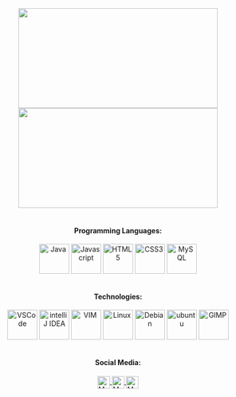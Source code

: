 <div align="center">
  <img height="200em" width="400em" src="https://github-readme-stats.vercel.app/api?username=KayneFerreira&show_icons=true&theme=tokyonight">
  <img height="200em" width="400em" src="https://github-readme-stats.vercel.app/api/top-langs/?username=KayneFerreira&layout=compact&theme=tokyonight">
</div>

<div align="center" style="display=inline_block">
  <div style="display=inline_block"><br>
    <h4>Programming Languages:</h4>
    <img align="center" alt="Java" height="60" width="60" src="https://cdn.jsdelivr.net/gh/devicons/devicon/icons/java/java-original-wordmark.svg" />
    <img align="center" alt="Javascript" height="60" width="60" src="https://cdn.jsdelivr.net/gh/devicons/devicon/icons/javascript/javascript-original.svg" />
    <img align="center" alt="HTML5" height="60" width="60" src="https://cdn.jsdelivr.net/gh/devicons/devicon/icons/html5/html5-original-wordmark.svg" />
    <img align="center" alt="CSS3" height="60" width="60" src="https://cdn.jsdelivr.net/gh/devicons/devicon/icons/css3/css3-original-wordmark.svg" />
    <img align="center" alt="MySQL" height="60" width="60" src="https://cdn.jsdelivr.net/gh/devicons/devicon/icons/mysql/mysql-original.svg" />
  </div>

  <div style="display=inline_block"><br>
    <h4>Technologies:</h4>
    <img align="center" alt="VSCode" height="60" width="60" src="https://cdn.jsdelivr.net/gh/devicons/devicon/icons/vscode/vscode-original-wordmark.svg" />
    <img align="center" alt="intelliJ IDEA" height="60" width="60" src="https://cdn.jsdelivr.net/gh/devicons/devicon/icons/intellij/intellij-original.svg" />
    <img align="center" alt="VIM" height="60" width="60" src="https://cdn.jsdelivr.net/gh/devicons/devicon/icons/vim/vim-original.svg" />
    <img align="center" alt="Linux" height="60" width="60" src="https://cdn.jsdelivr.net/gh/devicons/devicon/icons/linux/linux-original.svg" />
    <img align="center" alt="Debian" height="60" width="60" src="https://cdn.jsdelivr.net/gh/devicons/devicon/icons/debian/debian-original-wordmark.svg" />
    <img align="center" alt="ubuntu" height="60" width="60" src="https://cdn.jsdelivr.net/gh/devicons/devicon/icons/ubuntu/ubuntu-plain-wordmark.svg" />
    <img align="center" alt="GIMP" height="60" width="60" src="https://cdn.jsdelivr.net/gh/devicons/devicon/icons/gimp/gimp-original-wordmark.svg" />
  </div>
</div>

<div align="center">
  <div style="display=inline_block"><br>
    <h4>Social Media:</h4>
    <a href="https://www.linkedin.com/in/kayne-ferreira-651970205/">
      <img align="center" alt="My LinkedIn" height="25" src="https://img.shields.io/badge/LinkedIn-0077B5?style=for-the-badge&logo=linkedin&logoColor=white" />
    </a>
    <a href="https://github.com/KayneFerreira">
      <img align="center" alt="My Discord" height="25" src="https://img.shields.io/badge/Discord-7289DA?style=for-the-badge&logo=discord&logoColor=white" />
    </a>
    <a href="https://github.com/KayneFerreira">
      <img align="center" alt="My Facebook" height="25" src="https://img.shields.io/badge/Facebook-1877F2?style=for-the-badge&logo=facebook&logoColor=white" />
    </a>
  </div>
</div>
